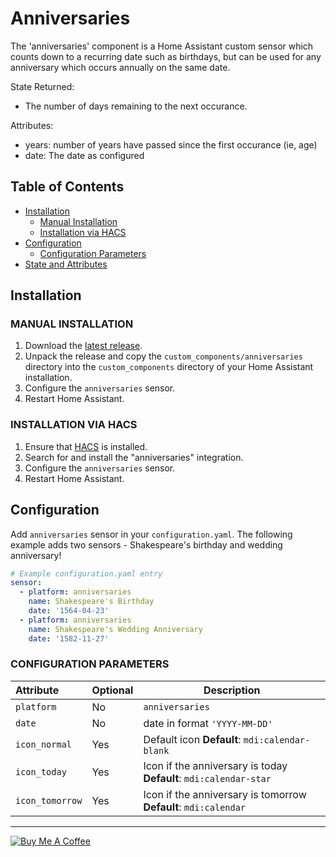 # Anniversaries
The 'anniversaries' component is a Home Assistant custom sensor which counts down to a recurring date such as birthdays, but can be used for any anniversary which occurs annually on the same date.

State Returned:
* The number of days remaining to the next occurance.

Attributes:
* years: number of years have passed since the first occurance (ie, age)
* date:  The date as configured

## Table of Contents
* [Installation](#installation)
  + [Manual Installation](#manual-installation)
  + [Installation via HACS](#installation-via-hacs)
* [Configuration](#configuration)
  + [Configuration Parameters](#configuration-parameters)
* [State and Attributes](#state-and-attributes)

## Installation

### MANUAL INSTALLATION
1. Download the
   [latest release](https://github.com/pinkywafer/anniversaries/releases/latest).
2. Unpack the release and copy the `custom_components/anniversaries` directory
   into the `custom_components` directory of your Home Assistant
   installation.
3. Configure the `anniversaries` sensor.
4. Restart Home Assistant.

### INSTALLATION VIA HACS
1. Ensure that [HACS](https://custom-components.github.io/hacs/) is installed.
2. Search for and install the "anniversaries" integration.
3. Configure the `anniversaries` sensor.
4. Restart Home Assistant.

## Configuration
Add `anniversaries` sensor in your `configuration.yaml`. The following example adds two sensors - Shakespeare's birthday and wedding anniversary!
```yaml
# Example configuration.yaml entry
sensor:
  - platform: anniversaries
    name: Shakespeare's Birthday
    date: '1564-04-23'
  - platform: anniversaries
    name: Shakespeare's Wedding Anniversary
    date: '1582-11-27'
```

### CONFIGURATION PARAMETERS
|Attribute |Optional|Description
|:----------|----------|------------
|`platform` | No |`anniversaries`
|`date` | No | date in format `'YYYY-MM-DD'`
| `icon_normal` | Yes | Default icon **Default**:  `mdi:calendar-blank`
| `icon_today` | Yes | Icon if the anniversary is today **Default**: `mdi:calendar-star`
| `icon_tomorrow` | Yes | Icon if the anniversary is tomorrow **Default**: `mdi:calendar`
---
[<a href="https://www.buymeacoffee.com/V3q9id4" target="_blank"><img src="https://www.buymeacoffee.com/assets/img/custom_images/purple_img.png" alt="Buy Me A Coffee" style="height: auto !important;width: auto !important;" ></a>](https://www.buymeacoffee.com/V3q9id4)
